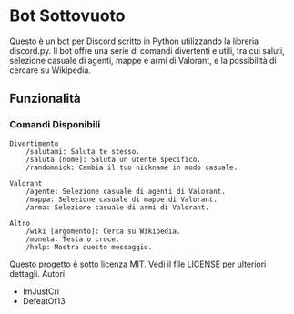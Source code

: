 # Bot Sottovuoto

Questo è un bot per Discord scritto in Python utilizzando la libreria discord.py. Il bot offre una serie di comandi divertenti e utili, tra cui saluti, selezione casuale di agenti, mappe e armi di Valorant, e la possibilità di cercare su Wikipedia.

## Funzionalità
### Comandi Disponibili

    Divertimento
        /salutami: Saluta te stesso.
        /saluta [nome]: Saluta un utente specifico.
        /randomnick: Cambia il tuo nickname in modo casuale.

    Valorant
        /agente: Selezione casuale di agenti di Valorant.
        /mappa: Selezione casuale di mappe di Valorant.
        /arma: Selezione casuale di armi di Valorant.

    Altro
        /wiki [argomento]: Cerca su Wikipedia.
        /moneta: Testa o croce.
        /help: Mostra questo messaggio.

Questo progetto è sotto licenza MIT. Vedi il file LICENSE per ulteriori dettagli.
Autori

- ImJustCri
- DefeatOf13
